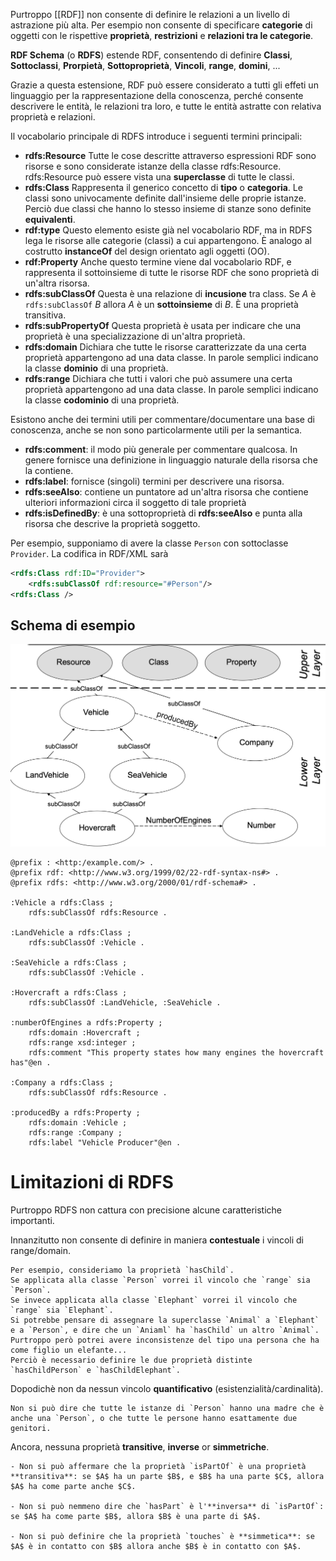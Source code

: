 Purtroppo [[RDF]] non consente di definire le relazioni a un livello di astrazione più alta.
Per esempio non consente di specificare **categorie** di oggetti con le rispettive **proprietà**, **restrizioni** e **relazioni tra le categorie**.

**RDF Schema** (o **RDFS**) estende RDF, consentendo di definire **Classi**, **Sottoclassi**, **Prorpietà**, **Sottoproprietà**, **Vincoli**, **range**, **domini**, ...

Grazie a questa estensione, RDF può essere considerato a tutti gli effeti un linguaggio per la rappresentazione della conoscenza, perché consente descrivere le entità, le relazioni tra loro, e tutte le entità astratte con relativa proprietà e relazioni.

Il vocabolario principale di RDFS introduce i seguenti termini principali:
- **rdfs:Resource** Tutte le cose descritte attraverso espressioni RDF sono risorse e sono considerate istanze della classe rdfs:Resource. rdfs:Resource può essere vista una **superclasse** di tutte le classi.
- **rdfs:Class** Rappresenta il generico concetto di **tipo** o **categoria**. Le classi sono univocamente definite dall'insieme delle proprie istanze. Perciò due classi che hanno lo stesso insieme di stanze sono definite **equivalenti**.
- **rdf:type** Questo elemento esiste già nel vocabolario RDF, ma in RDFS lega le risorse alle categorie (classi) a cui appartengono. È analogo al costrutto **instanceOf** del design orientato agli oggetti (OO).
- **rdf:Property** Anche questo termine viene dal vocabolario RDF, e rappresenta il sottoinsieme di tutte le risorse RDF che sono proprietà di un'altra risorsa.
- **rdfs:subClassOf** Questa è una relazione di **incusione** tra class. Se $A$ è `rdfs:subClassOf` $B$ allora $A$ è un **sottoinsieme** di $B$. È una proprietà transitiva.
- **rdfs:subPropertyOf** Questa proprietà è usata per indicare che una proprietà è una specializzazione di un'altra proprietà.
- **rdfs:domain** Dichiara che tutte le risorse caratterizzate da una certa proprietà appartengono ad una data classe. In parole semplici indicano la classe **dominio** di una proprietà.
- **rdfs:range** Dichiara che tutti i valori che può assumere una certa proprietà appartengono ad una data classe. In parole semplici indicano la classe **codominio** di una proprietà.


Esistono anche dei termini utili per commentare/documentare una base di conoscenza, anche se non sono particolarmente utili per la semantica.
- **rdfs:comment**: il modo più generale per commentare qualcosa. In genere fornisce una definizione in linguaggio naturale della risorsa che la contiene.
- **rdfs:label**: fornisce (singoli) termini per descrivere una risorsa.
- **rdfs:seeAlso**: contiene un puntatore ad un'altra risorsa che contiene ulteriori informazioni circa il soggetto di tale proprietà
- **rdfs:isDefinedBy**: è una sottoproprietà di **rdfs:seeAlso** e punta alla risorsa che descrive la proprietà soggetto.

Per esempio, supponiamo di avere la classe `Person` con sottoclasse `Provider`.
La codifica in RDF/XML sarà
```xml
<rdfs:Class rdf:ID="Provider">
	<rdfs:subClassOf rdf:resource="#Person"/>
<rdfs:Class />
```

## Schema di esempio
![](./img/rdfs_1.png)

```turtle
@prefix : <http:/example.com/> .
@prefix rdf: <http://www.w3.org/1999/02/22-rdf-syntax-ns#> .
@prefix rdfs: <http://www.w3.org/2000/01/rdf-schema#> .

:Vehicle a rdfs:Class ;
	rdfs:subClassOf rdfs:Resource .

:LandVehicle a rdfs:Class ;
	rdfs:subClassOf :Vehicle .

:SeaVehicle a rdfs:Class ;
	rdfs:subClassOf :Vehicle .

:Hovercraft a rdfs:Class ;
	rdfs:subClassOf :LandVehicle, :SeaVehicle .

:numberOfEngines a rdfs:Property ;
	rdfs:domain :Hovercraft ;
	rdfs:range xsd:integer ;
	rdfs:comment "This property states how many engines the hovercraft has"@en .

:Company a rdfs:Class ;
	rdfs:subClassOf rdfs:Resource .

:producedBy a rdfs:Property ;
	rdfs:domain :Vehicle ;
	rdfs:range :Company ;
	rdfs:label "Vehicle Producer"@en .
```

# Limitazioni di RDFS
Purtroppo RDFS non cattura con precisione alcune caratteristiche importanti.

Innanzitutto non consente di definire in maniera **contestuale** i vincoli di range/domain.
```ad-example
Per esempio, consideriamo la proprietà `hasChild`.
Se applicata alla classe `Person` vorrei il vincolo che `range` sia `Person`.
Se invece applicata alla classe `Elephant` vorrei il vincolo che `range` sia `Elephant`.
Si potrebbe pensare di assegnare la superclasse `Animal` a `Elephant` e a `Person`, e dire che un `Aniaml` ha `hasChild` un altro `Animal`.
Purtroppo però potrei avere inconsistenze del tipo una persona che ha come figlio un elefante...
Perciò è necessario definire le due proprietà distinte `hasChildPerson` e `hasChildElephant`.
```

Dopodichè non da nessun vincolo **quantificativo** (esistenzialità/cardinalità).
```ad-example
Non si può dire che tutte le istanze di `Person` hanno una madre che è anche una `Person`, o che tutte le persone hanno esattamente due genitori.
```

Ancora, nessuna proprietà **transitive**, **inverse** or **simmetriche**.
```ad-example
- Non si può affermare che la proprietà `isPartOf` è una proprietà **transitiva**: se $A$ ha un parte $B$, e $B$ ha una parte $C$, allora $A$ ha come parte anche $C$.

- Non si può nemmeno dire che `hasPart` è l'**inversa** di `isPartOf`: se $A$ ha come parte $B$, allora $B$ è una parte di $A$.

- Non si può definire che la proprietà `touches` è **simmetica**: se $A$ è in contatto con $B$ allora anche $B$ è in contatto con $A$.
```
